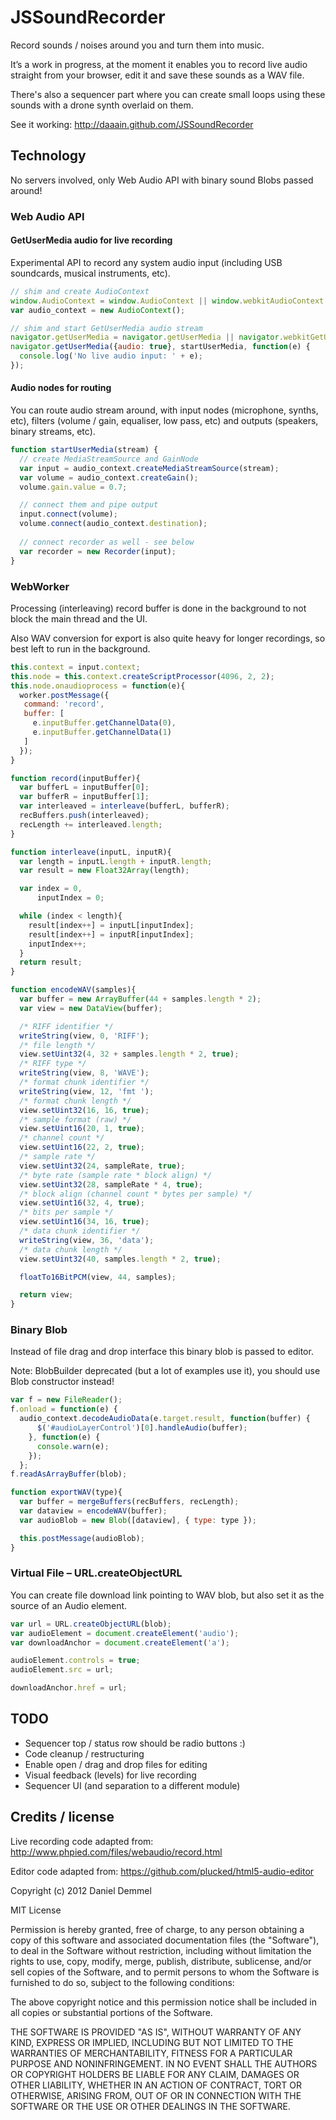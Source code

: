 JSSoundRecorder
===============

Record sounds / noises around you and turn them into music.

It’s a work in progress, at the moment it enables you to record live audio straight from your browser, edit it and save these sounds as a WAV file.

There's also a sequencer part where you can create small loops using these sounds with a drone synth overlaid on them.

See it working: http://daaain.github.com/JSSoundRecorder

Technology
----------

No servers involved, only Web Audio API with binary sound Blobs passed around!

### Web Audio API

#### GetUserMedia audio for live recording

Experimental API to record any system audio input (including USB soundcards, musical instruments, etc).

```javascript
// shim and create AudioContext
window.AudioContext = window.AudioContext || window.webkitAudioContext || window.mozAudioContext;
var audio_context = new AudioContext();

// shim and start GetUserMedia audio stream
navigator.getUserMedia = navigator.getUserMedia || navigator.webkitGetUserMedia || navigator.mozGetUserMedia;
navigator.getUserMedia({audio: true}, startUserMedia, function(e) {
  console.log('No live audio input: ' + e);
});
```

#### Audio nodes for routing

You can route audio stream around, with input nodes (microphone, synths, etc), filters (volume / gain, equaliser, low pass, etc) and outputs (speakers, binary streams, etc).

```javascript
function startUserMedia(stream) {
  // create MediaStreamSource and GainNode
  var input = audio_context.createMediaStreamSource(stream);
  var volume = audio_context.createGain();
  volume.gain.value = 0.7;

  // connect them and pipe output
  input.connect(volume);
  volume.connect(audio_context.destination);
  
  // connect recorder as well - see below
  var recorder = new Recorder(input);
}
```

### WebWorker

Processing (interleaving) record buffer is done in the background to not block the main thread and the UI.

Also WAV conversion for export is also quite heavy for longer recordings, so best left to run in the background.

```javascript
this.context = input.context;
this.node = this.context.createScriptProcessor(4096, 2, 2);
this.node.onaudioprocess = function(e){
  worker.postMessage({
   command: 'record',
   buffer: [
     e.inputBuffer.getChannelData(0),
     e.inputBuffer.getChannelData(1)
   ]
  });
}
```

```javascript
function record(inputBuffer){
  var bufferL = inputBuffer[0];
  var bufferR = inputBuffer[1];
  var interleaved = interleave(bufferL, bufferR);
  recBuffers.push(interleaved);
  recLength += interleaved.length;
}

function interleave(inputL, inputR){
  var length = inputL.length + inputR.length;
  var result = new Float32Array(length);

  var index = 0,
      inputIndex = 0;

  while (index < length){
    result[index++] = inputL[inputIndex];
    result[index++] = inputR[inputIndex];
    inputIndex++;
  }
  return result;
}
```

```javascript
function encodeWAV(samples){
  var buffer = new ArrayBuffer(44 + samples.length * 2);
  var view = new DataView(buffer);

  /* RIFF identifier */
  writeString(view, 0, 'RIFF');
  /* file length */
  view.setUint32(4, 32 + samples.length * 2, true);
  /* RIFF type */
  writeString(view, 8, 'WAVE');
  /* format chunk identifier */
  writeString(view, 12, 'fmt ');
  /* format chunk length */
  view.setUint32(16, 16, true);
  /* sample format (raw) */
  view.setUint16(20, 1, true);
  /* channel count */
  view.setUint16(22, 2, true);
  /* sample rate */
  view.setUint32(24, sampleRate, true);
  /* byte rate (sample rate * block align) */
  view.setUint32(28, sampleRate * 4, true);
  /* block align (channel count * bytes per sample) */
  view.setUint16(32, 4, true);
  /* bits per sample */
  view.setUint16(34, 16, true);
  /* data chunk identifier */
  writeString(view, 36, 'data');
  /* data chunk length */
  view.setUint32(40, samples.length * 2, true);

  floatTo16BitPCM(view, 44, samples);

  return view;
}
```

### Binary Blob

Instead of file drag and drop interface this binary blob is passed to editor.

Note: BlobBuilder deprecated (but a lot of examples use it), you should use Blob constructor instead!

```javascript
var f = new FileReader();
f.onload = function(e) {
  audio_context.decodeAudioData(e.target.result, function(buffer) {
      $('#audioLayerControl')[0].handleAudio(buffer);
    }, function(e) {
      console.warn(e);
    });
  };
f.readAsArrayBuffer(blob);
```

```javascript
function exportWAV(type){
  var buffer = mergeBuffers(recBuffers, recLength);
  var dataview = encodeWAV(buffer);
  var audioBlob = new Blob([dataview], { type: type });

  this.postMessage(audioBlob);
}
```

### Virtual File – URL.createObjectURL

You can create file download link pointing to WAV blob, but also set it as the source of an Audio element.

```javascript
var url = URL.createObjectURL(blob);
var audioElement = document.createElement('audio');
var downloadAnchor = document.createElement('a');

audioElement.controls = true;
audioElement.src = url;

downloadAnchor.href = url;
```

TODO
----

* Sequencer top / status row should be radio buttons :)
* Code cleanup / restructuring
* Enable open / drag and drop files for editing
* Visual feedback (levels) for live recording
* Sequencer UI (and separation to a different module)

Credits / license
-----------------

Live recording code adapted from: http://www.phpied.com/files/webaudio/record.html

Editor code adapted from: https://github.com/plucked/html5-audio-editor

Copyright (c) 2012 Daniel Demmel

MIT License

Permission is hereby granted, free of charge, to any person obtaining
a copy of this software and associated documentation files (the
"Software"), to deal in the Software without restriction, including
without limitation the rights to use, copy, modify, merge, publish,
distribute, sublicense, and/or sell copies of the Software, and to
permit persons to whom the Software is furnished to do so, subject to
the following conditions:

The above copyright notice and this permission notice shall be
included in all copies or substantial portions of the Software.

THE SOFTWARE IS PROVIDED "AS IS", WITHOUT WARRANTY OF ANY KIND,
EXPRESS OR IMPLIED, INCLUDING BUT NOT LIMITED TO THE WARRANTIES OF
MERCHANTABILITY, FITNESS FOR A PARTICULAR PURPOSE AND
NONINFRINGEMENT. IN NO EVENT SHALL THE AUTHORS OR COPYRIGHT HOLDERS BE
LIABLE FOR ANY CLAIM, DAMAGES OR OTHER LIABILITY, WHETHER IN AN ACTION
OF CONTRACT, TORT OR OTHERWISE, ARISING FROM, OUT OF OR IN CONNECTION
WITH THE SOFTWARE OR THE USE OR OTHER DEALINGS IN THE SOFTWARE.
